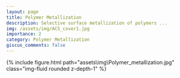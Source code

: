 ```yaml
---
layout: page
title: Polymer Metallization
description: Selective surface metallization of polymers ... 
img: /assets/img/ACS_cover1.jpg
importance: 2
category: Polymer Metallization
giscus_comments: false
---
```



<div class="row justify-content-sm-center">
    <div class="col-sm-8 mt-3 mt-md-0">
        {% include figure.html path="assets\img\Polymer_metallization.jpg" class="img-fluid rounded z-depth-1" %}
    </div>    
</div>

